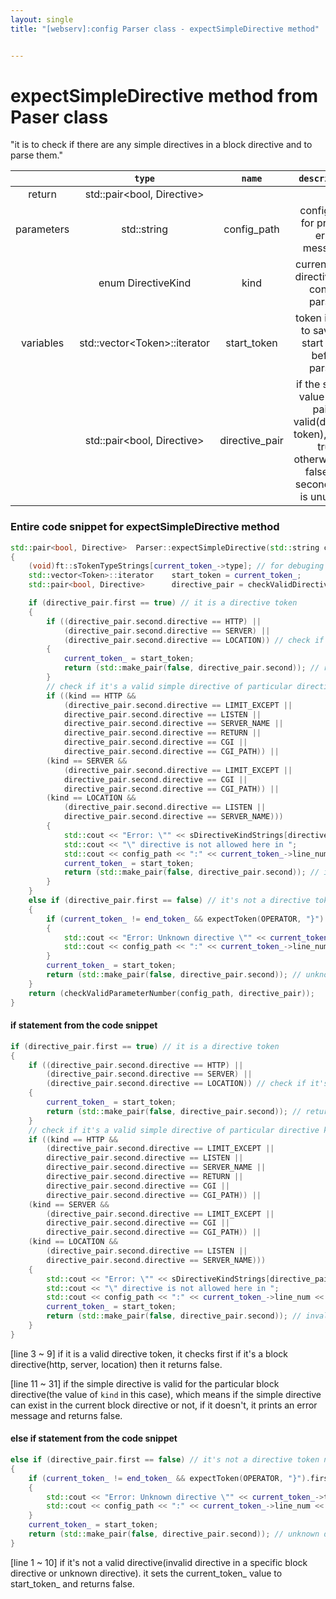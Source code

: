 ```yaml
---
layout: single
title: "[webserv]:config Parser class - expectSimpleDirective method"


---
```


# expectSimpleDirective method from Paser class

"it is to check if there are any simple directives in a block directive and to parse them."

|            |            `type`             |     `name`     |                        `description`                         |
| :--------: | :---------------------------: | :------------: | :----------------------------------------------------------: |
|   return   |  std::pair<bool, Directive>   |                |                                                              |
| parameters |          std::string          |  config_path   |           config path for printing error messages            |
|            |      enum DirectiveKind       |      kind      |         current block directive kind context parsing         |
| variables  | std::vector\<Token>::iterator |  start_token   |    token iterator to save the start token before parsing     |
|            |  std::pair<bool, Directive>   | directive_pair | if the second value of the pair is valid(directive token), bool is true<br /> otherwise, it's false and second value is unusable |



### Entire code snippet for expectSimpleDirective method

```c++
std::pair<bool, Directive>	Parser::expectSimpleDirective(std::string config_path, enum DirectiveKind kind)
{
	(void)ft::sTokenTypeStrings[current_token_->type]; // for debuging
	std::vector<Token>::iterator 	start_token = current_token_;
	std::pair<bool, Directive> 		directive_pair = checkValidDirective();

	if (directive_pair.first == true) // it is a directive token
	{
		if ((directive_pair.second.directive == HTTP) ||
			(directive_pair.second.directive == SERVER) ||
			(directive_pair.second.directive == LOCATION)) // check if it's a block directive
		{
			current_token_ = start_token;
			return (std::make_pair(false, directive_pair.second)); // return false because it's not a simple directive
		}
		// check if it's a valid simple directive of particular directive kind
		if ((kind == HTTP &&
			(directive_pair.second.directive == LIMIT_EXCEPT || 
			directive_pair.second.directive == LISTEN || 
			directive_pair.second.directive == SERVER_NAME || 
			directive_pair.second.directive == RETURN || 
			directive_pair.second.directive == CGI || 
			directive_pair.second.directive == CGI_PATH)) ||
		(kind == SERVER && 
			(directive_pair.second.directive == LIMIT_EXCEPT || 
			directive_pair.second.directive == CGI || 
			directive_pair.second.directive == CGI_PATH)) ||
		(kind == LOCATION && 
			(directive_pair.second.directive == LISTEN || 
			directive_pair.second.directive == SERVER_NAME)))
		{
			std::cout << "Error: \"" << sDirectiveKindStrings[directive_pair.second.directive];
			std::cout << "\" directive is not allowed here in ";
			std::cout << config_path << ":" << current_token_->line_num << std::endl;
			current_token_ = start_token;
			return (std::make_pair(false, directive_pair.second)); // invalid directive in a wrong block directive
		}
	}
	else if (directive_pair.first == false) // it's not a directive token nor a valid directive token
	{
		if (current_token_ != end_token_ && expectToken(OPERATOR, "}").first == false)
		{
			std::cout << "Error: Unknown directive \"" << current_token_->text << "\" in ";
			std::cout << config_path << ":" << current_token_->line_num << std::endl;
		}
		current_token_ = start_token;
		return (std::make_pair(false, directive_pair.second)); // unknown directive error
	}
	return (checkValidParameterNumber(config_path, directive_pair));
}
```





#### if statement from the code snippet

```c++
if (directive_pair.first == true) // it is a directive token
{
	if ((directive_pair.second.directive == HTTP) ||
		(directive_pair.second.directive == SERVER) ||
		(directive_pair.second.directive == LOCATION)) // check if it's a block directive
	{
		current_token_ = start_token;
		return (std::make_pair(false, directive_pair.second)); // return false because it's not a simple directive
	}
	// check if it's a valid simple directive of particular directive kind
	if ((kind == HTTP &&
		(directive_pair.second.directive == LIMIT_EXCEPT || 
		directive_pair.second.directive == LISTEN || 
		directive_pair.second.directive == SERVER_NAME || 
		directive_pair.second.directive == RETURN || 
		directive_pair.second.directive == CGI || 
		directive_pair.second.directive == CGI_PATH)) ||
	(kind == SERVER && 
		(directive_pair.second.directive == LIMIT_EXCEPT || 
		directive_pair.second.directive == CGI || 
		directive_pair.second.directive == CGI_PATH)) ||
	(kind == LOCATION && 
		(directive_pair.second.directive == LISTEN || 
		directive_pair.second.directive == SERVER_NAME)))
	{
		std::cout << "Error: \"" << sDirectiveKindStrings[directive_pair.second.directive];
		std::cout << "\" directive is not allowed here in ";
		std::cout << config_path << ":" << current_token_->line_num << std::endl;
		current_token_ = start_token;
		return (std::make_pair(false, directive_pair.second)); // invalid directive in a wrong block directive
	}
}
```

[line 3 ~ 9]  if it is a valid directive token, it checks first if it's a block directive(http, server, location) then it returns false.

[line 11 ~ 31]  if the simple directive is valid for the particular block directive(the value of `kind` in this case), which means if the simple directive can exist in the current block directive or not, if it doesn't, it prints an error message and returns false.



#### else if statement from the code snippet

```c++
else if (directive_pair.first == false) // it's not a directive token nor a valid directive token
{
	if (current_token_ != end_token_ && expectToken(OPERATOR, "}").first == false)
	{
		std::cout << "Error: Unknown directive \"" << current_token_->text << "\" in ";
		std::cout << config_path << ":" << current_token_->line_num << std::endl;
	}
	current_token_ = start_token;
	return (std::make_pair(false, directive_pair.second)); // unknown directive error
}
```

[line 1 ~ 10]  if it's not a valid directive(invalid directive in a specific block directive or unknown directive). it sets the current_token_ value to start_token_ and returns false.
